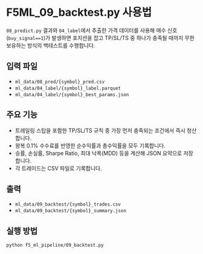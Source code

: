 # F5ML_09_backtest.py 사용법

`08_predict.py` 결과와 `04_label`에서 추출한 가격 데이터를 사용해
매수 신호(`buy_signal==1`)가 발생하면 포지션을 잡고 TP/SL/TS 중 하나가
충족될 때까지 무한 보유하는 방식의 백테스트를 수행합니다.

## 입력 파일
- `ml_data/08_pred/{symbol}_pred.csv`
- `ml_data/04_label/{symbol}_label.parquet`
- `ml_data/04_label/{symbol}_best_params.json`

## 주요 기능
- 트레일링 스탑을 포함한 TP/SL/TS 규칙 중 가장 먼저 충족되는 조건에서 즉시 청산합니다.
- 왕복 0.1% 수수료를 반영한 순수익률과 총수익률을 모두 기록합니다.
- 승률, 손실률, Sharpe Ratio, 최대 낙폭(MDD) 등을 계산해 JSON 요약으로 저장합니다.
- 각 트레이드는 CSV 파일로 기록합니다.

## 출력
- `ml_data/09_backtest/{symbol}_trades.csv`
- `ml_data/09_backtest/{symbol}_summary.json`

## 실행 방법
```bash
python f5_ml_pipeline/09_backtest.py
```
